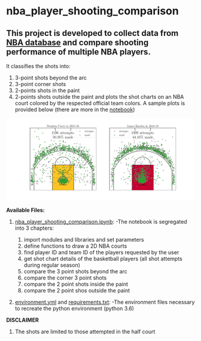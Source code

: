 # nba_player_shooting_comparison

## This project is developed to collect data from [NBA database](stats.nba.com) and compare shooting performance of multiple NBA players. 

It classifies the shots into: 
1. 3-point shots beyond the arc
2. 3-point corner shots 
3. 2-points shots in the paint
4. 2-points shots outside the paint
and plots the shot charts on an NBA court colored by the respected official team colors. A sample plots is provided below (there are more in the [notebook](nba_player_shooting_comparison.ipynb))

![Sample](Curry_vs_Harden.png?raw=true)


**Available Files:**
1. [nba_player_shooting_comparison.ipynb](nba_player_shooting_comparison.ipynb): 
  -The notebook is segregated into 3 chapters:
    1. import modules and libraries and set parameters
    2. define functions to draw a 2D NBA courts
    3. find player ID and team ID of the players requested by the user
    4. get shot chart details of the basketball players (all shot attempts during regular season)
    5. compare the 3 point shots beyond the arc
    6. compare the corner 3 point shots
    7. compare the 2 point shots inside the paint
    8. compare the 2 point shos outside the paint 
      
  
8. [environment.yml](environment.yml) and [requirements.txt](requirements.txt):
  -The environment files necessary to recreate the python environment (python 3.6)
    
**DISCLAIMER**
1. The shots are limited to those attempted in the half court
    
